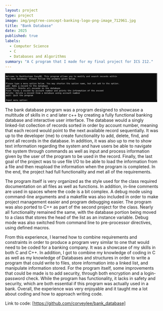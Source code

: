 ```yaml
---
layout: project
type: project
image: img/pngtree-concept-banking-logo-png-image_712961.jpg
title: "Bank Database"
date: 2025
published: true
labels:
  - Computer Science
  - C
  - Databases and Algorithms
summary: "A C program that I made for my final project for ICS 212."
---
```

<img width=500px src="../img/bankintro.png">

The bank database program was a program designed to showcase a multitude of skills in c and later c++ by creating a fully functional banking database and interactive user interface. The database would a singly linked-list collection of records sorted in order by account number, meaning that each record would point to the next available record sequentially. It was up to the developer (me) to create functionality to add, delete, find, and print all records in the database. In addition, it was also up to me to show text information regarding the system and have users be able to navigate the system through commands as well as input and process information given by the user of the program to be used in the record. Finally, the last goal of the project was to use file I/O to be able to load the information from a file and then reupload the information when the program is completed. In the end, the project had full functionality and met all of the requirements. 

The program itself is very organized as the style used for the class required documentation on all files as well as functions. In addition, in-line comments are used in spaces where the code is a bit complex. A debug mode using command-line arguments and a makefile was also included in order to make project management easier and program debugging easier. The program was also ported to C++ as part of the second project for the class. Nearly all functionality remained the same, with the database portion being moved to a class that stores the head of the list as an instance variable. Debug mode was also switched from command line to pre-processor directives, using defined macros. 

From this experience, I learned how to combine requirements and constraints in order to produce a program very similar to one that would need to be coded for a banking company. It was a showcase of my skills in both C and C++. In addition, I got to combine my knowledge of coding in C as well as my knowledge of Databases and structures in order to write a program that could write to files, store information into a linked list, and manipulate information stored. For the program itself, some improvements that could be made is to add security, through both encryption and a login-password check. While the program has functionality, it lacks in safety and security, which are both essential if this program was actually used in a bank. Overall, the experience was very enjoyable and it taught me a lot about coding and how to approach writing code. 

Link to code: [https://github.com/corveylee/bank_database]

